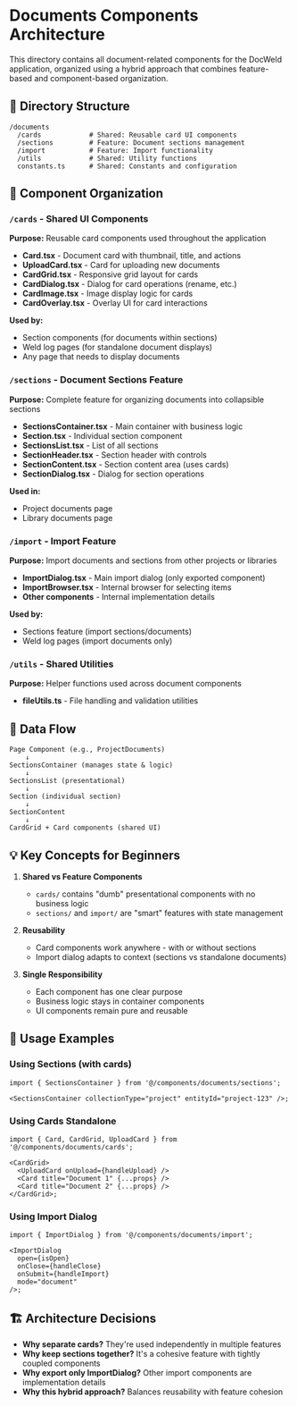 # Documents Components Architecture

This directory contains all document-related components for the DocWeld application, organized using a hybrid approach that combines feature-based and component-based organization.

## 📁 Directory Structure

```
/documents
  /cards            # Shared: Reusable card UI components
  /sections         # Feature: Document sections management
  /import           # Feature: Import functionality
  /utils            # Shared: Utility functions
  constants.ts      # Shared: Constants and configuration
```

## 🧩 Component Organization

### `/cards` - Shared UI Components

**Purpose:** Reusable card components used throughout the application

- **Card.tsx** - Document card with thumbnail, title, and actions
- **UploadCard.tsx** - Card for uploading new documents
- **CardGrid.tsx** - Responsive grid layout for cards
- **CardDialog.tsx** - Dialog for card operations (rename, etc.)
- **CardImage.tsx** - Image display logic for cards
- **CardOverlay.tsx** - Overlay UI for card interactions

**Used by:**

- Section components (for documents within sections)
- Weld log pages (for standalone document displays)
- Any page that needs to display documents

### `/sections` - Document Sections Feature

**Purpose:** Complete feature for organizing documents into collapsible sections

- **SectionsContainer.tsx** - Main container with business logic
- **Section.tsx** - Individual section component
- **SectionsList.tsx** - List of all sections
- **SectionHeader.tsx** - Section header with controls
- **SectionContent.tsx** - Section content area (uses cards)
- **SectionDialog.tsx** - Dialog for section operations

**Used in:**

- Project documents page
- Library documents page

### `/import` - Import Feature

**Purpose:** Import documents and sections from other projects or libraries

- **ImportDialog.tsx** - Main import dialog (only exported component)
- **ImportBrowser.tsx** - Internal browser for selecting items
- **Other components** - Internal implementation details

**Used by:**

- Sections feature (import sections/documents)
- Weld log pages (import documents only)

### `/utils` - Shared Utilities

**Purpose:** Helper functions used across document components

- **fileUtils.ts** - File handling and validation utilities

## 🔄 Data Flow

```
Page Component (e.g., ProjectDocuments)
    ↓
SectionsContainer (manages state & logic)
    ↓
SectionsList (presentational)
    ↓
Section (individual section)
    ↓
SectionContent
    ↓
CardGrid + Card components (shared UI)
```

## 💡 Key Concepts for Beginners

1. **Shared vs Feature Components**
   - `cards/` contains "dumb" presentational components with no business logic
   - `sections/` and `import/` are "smart" features with state management

2. **Reusability**
   - Card components work anywhere - with or without sections
   - Import dialog adapts to context (sections vs standalone documents)

3. **Single Responsibility**
   - Each component has one clear purpose
   - Business logic stays in container components
   - UI components remain pure and reusable

## 🎯 Usage Examples

### Using Sections (with cards)

```tsx
import { SectionsContainer } from '@/components/documents/sections';

<SectionsContainer collectionType="project" entityId="project-123" />;
```

### Using Cards Standalone

```tsx
import { Card, CardGrid, UploadCard } from '@/components/documents/cards';

<CardGrid>
  <UploadCard onUpload={handleUpload} />
  <Card title="Document 1" {...props} />
  <Card title="Document 2" {...props} />
</CardGrid>;
```

### Using Import Dialog

```tsx
import { ImportDialog } from '@/components/documents/import';

<ImportDialog
  open={isOpen}
  onClose={handleClose}
  onSubmit={handleImport}
  mode="document"
/>;
```

## 🏗️ Architecture Decisions

- **Why separate cards?** They're used independently in multiple features
- **Why keep sections together?** It's a cohesive feature with tightly coupled components
- **Why export only ImportDialog?** Other import components are implementation details
- **Why this hybrid approach?** Balances reusability with feature cohesion
